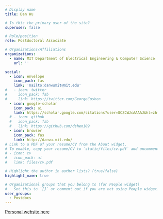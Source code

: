 ```yaml
---
# Display name
title: Dan Wu

# Is this the primary user of the site?
superuser: false

# Role/position
role: Postdoctoral Associate

# Organizations/Affiliations
organizations:
  - name: MIT Department of Electrical Engineering & Computer Science
    url: ''

social:
  - icon: envelope
    icon_pack: fas
    link: 'mailto:danwumit@mit.edu'
#   - icon: twitter
#     icon_pack: fab
#     link: https://twitter.com/GeorgeCushen
  - icon: google-scholar
    icon_pack: ai
    link: https://scholar.google.com/citations?user=OCZCWJcAAAAJ&hl=zh-CN
  # - icon: github
  #   icon_pack: fab
  #   link: https://github.com/dshen109
  - icon: browser
    icon_pack: fas
    link: http://danwu.mit.edu/
# Link to a PDF of your resume/CV from the About widget.
# To enable, copy your resume/CV to `static/files/cv.pdf` and uncomment the lines below.
# - icon: cv
#   icon_pack: ai
#   link: files/cv.pdf

# Highlight the author in author lists? (true/false)
highlight_name: true

# Organizational groups that you belong to (for People widget)
#   Set this to `[]` or comment out if you are not using People widget.
user_groups:
  - Postdocs
---
```

[Personal website here](http://danwu.mit.edu/)